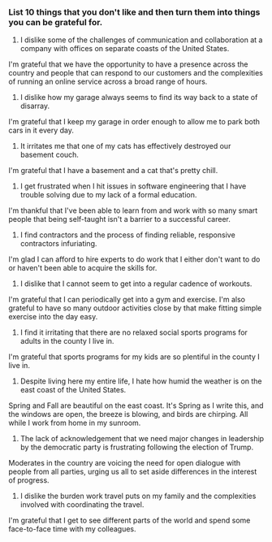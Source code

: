 ### List 10 things that you don't like and then turn them into things you can be grateful for.

1. I dislike some of the challenges of communication and collaboration at a company with offices on separate coasts of the United States.

  I'm grateful that we have the opportunity to have a presence across the country and people that can respond to our customers and the complexities of running an online service across a broad range of hours.

1. I dislike how my garage always seems to find its way back to a state of disarray.

  I'm grateful that I keep my garage in order enough to allow me to park both cars in it every day.

1. It irritates me that one of my cats has effectively destroyed our basement couch.

  I'm grateful that I have a basement and a cat that's pretty chill.

1. I get frustrated when I hit issues in software engineering that I have trouble solving due to my lack of a formal education.

  I'm thankful that I've been able to learn from and work with so many smart people that being self-taught isn't a barrier to a successful career.

1. I find contractors and the process of finding reliable, responsive contractors infuriating.

  I'm glad I can afford to hire experts to do work that I either don't want to do or haven't been able to acquire the skills for.

1. I dislike that I cannot seem to get into a regular cadence of workouts.

  I'm grateful that I can periodically get into a gym and exercise. I'm also grateful to have so many outdoor activities close by that make fitting simple exercise into the day easy.

1. I find it irritating that there are no relaxed social sports programs for adults in the county I live in.

  I'm grateful that sports programs for my kids are so plentiful in the county I live in.

1. Despite living here my entire life, I hate how humid the weather is on the east coast of the United States.

  Spring and Fall are beautiful on the east coast. It's Spring as I write this, and the windows are open, the breeze is blowing, and birds are chirping. All while I work from home in my sunroom.

1. The lack of acknowledgement that we need major changes in leadership by the democratic party is frustrating following the election of Trump.

  Moderates in the country are voicing the need for open dialogue with people from all parties, urging us all to set aside differences in the interest of progress.

1. I dislike the burden work travel puts on my family and the complexities involved with coordinating the travel.

  I'm grateful that I get to see different parts of the world and spend some face-to-face time with my colleagues.
